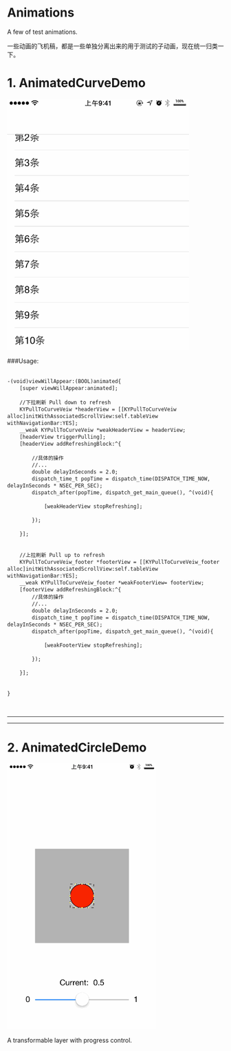 # Animations

A few of test animations.

一些动画的飞机稿，都是一些单独分离出来的用于测试的子动画，现在统一归类一下。

# 1. AnimatedCurveDemo


![](curverAnim_2.gif)

###Usage:

```objc

-(void)viewWillAppear:(BOOL)animated{
    [super viewWillAppear:animated];

    //下拉刷新 Pull down to refresh
    KYPullToCurveVeiw *headerView = [[KYPullToCurveVeiw alloc]initWithAssociatedScrollView:self.tableView withNavigationBar:YES];
    __weak KYPullToCurveVeiw *weakHeaderView = headerView;
    [headerView triggerPulling];
    [headerView addRefreshingBlock:^{
        
        //具体的操作
        //...
        double delayInSeconds = 2.0;
        dispatch_time_t popTime = dispatch_time(DISPATCH_TIME_NOW, delayInSeconds * NSEC_PER_SEC);
        dispatch_after(popTime, dispatch_get_main_queue(), ^(void){
            
            [weakHeaderView stopRefreshing];
            
        });
        
    }];
    
    
    //上拉刷新 Pull up to refresh
    KYPullToCurveVeiw_footer *footerView = [[KYPullToCurveVeiw_footer alloc]initWithAssociatedScrollView:self.tableView withNavigationBar:YES];
    __weak KYPullToCurveVeiw_footer *weakFooterView= footerView;
    [footerView addRefreshingBlock:^{
        //具体的操作
        //...
        double delayInSeconds = 2.0;
        dispatch_time_t popTime = dispatch_time(DISPATCH_TIME_NOW, delayInSeconds * NSEC_PER_SEC);
        dispatch_after(popTime, dispatch_get_main_queue(), ^(void){
            
            [weakFooterView stopRefreshing];
            
        });
        
    }];

    
}



```

---

---


# 2. AnimatedCircleDemo

![](circleAnim.gif)

A transformable layer with progress control. 
